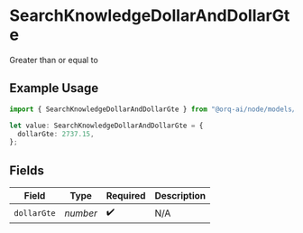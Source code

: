 # SearchKnowledgeDollarAndDollarGte

Greater than or equal to

## Example Usage

```typescript
import { SearchKnowledgeDollarAndDollarGte } from "@orq-ai/node/models/operations";

let value: SearchKnowledgeDollarAndDollarGte = {
  dollarGte: 2737.15,
};
```

## Fields

| Field              | Type               | Required           | Description        |
| ------------------ | ------------------ | ------------------ | ------------------ |
| `dollarGte`        | *number*           | :heavy_check_mark: | N/A                |